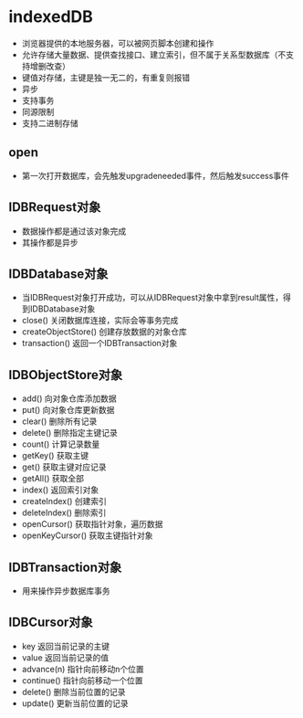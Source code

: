 # indexedDB
- 浏览器提供的本地服务器，可以被网页脚本创建和操作
- 允许存储大量数据、提供查找接口、建立索引，但不属于关系型数据库（不支持增删改查）
- 键值对存储，主键是独一无二的，有重复则报错
- 异步
- 支持事务
- 同源限制
- 支持二进制存储

## open
- 第一次打开数据库，会先触发upgradeneeded事件，然后触发success事件

## IDBRequest对象
- 数据操作都是通过该对象完成
- 其操作都是异步

## IDBDatabase对象
- 当IDBRequest对象打开成功，可以从IDBRequest对象中拿到result属性，得到IDBDatabase对象
- close()   关闭数据库连接，实际会等事务完成
- createObjectStore()   创建存放数据的对象仓库
- transaction() 返回一个IDBTransaction对象

## IDBObjectStore对象
- add() 向对象仓库添加数据
- put() 向对象仓库更新数据
- clear()   删除所有记录
- delete()  删除指定主键记录
- count()   计算记录数量
- getKey()  获取主键
- get() 获取主键对应记录
- getAll()  获取全部
- index()   返回索引对象
- createIndex() 创建索引
- deleteIndex() 删除索引
- openCursor()  获取指针对象，遍历数据
- openKeyCursor()   获取主键指针对象

## IDBTransaction对象
- 用来操作异步数据库事务

## IDBCursor对象
- key   返回当前记录的主键
- value 返回当前记录的值
- advance(n)    指针向前移动n个位置
- continue()    指针向前移动一个位置
- delete()  删除当前位置的记录
- update()  更新当前位置的记录